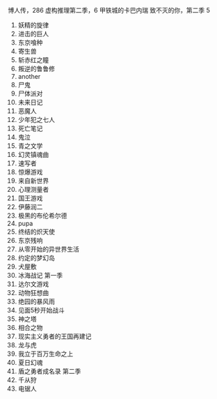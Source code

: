 博人传，286
虚构推理第二季，6
甲铁城的卡巴内瑞
致不灭的你，第二季 5

1. 妖精的旋律
2. 进击的巨人
3. 东京喰种
4. 寄生兽
5. 斩赤红之瞳
6. 叛逆的鲁鲁修
7. another
8. 尸鬼
9. 尸体派对
10. 未来日记
11. 恶魔人
12. 少年犯之七人
13. 死亡笔记
14. 鬼泣
15. 青之文学
16. 幻灵镇魂曲
17. 速写者
18. 惊爆游戏
19. 来自新世界
20. 心理测量者
21. 国王游戏
22. 伊藤润二
23. 极黑的布伦希尔德
24. pupa
25. 终结的炽天使
26. 东京残响
27. 从零开始的异世界生活
28. 约定的梦幻岛
29. 犬屋敷
30. 冰海战记 第一季
31. 达尔文游戏
32. 动物狂想曲
33. 绝园的暴风雨
34. 见面5秒开始战斗
35. 神之塔
36. 相合之物
37. 现实主义勇者的王国再建记
38. 龙与虎
39. 我立于百万生命之上
40. 夏日幻魂
41. 盾之勇者成名录 第二季
42. 千从狩
43. 电锯人
